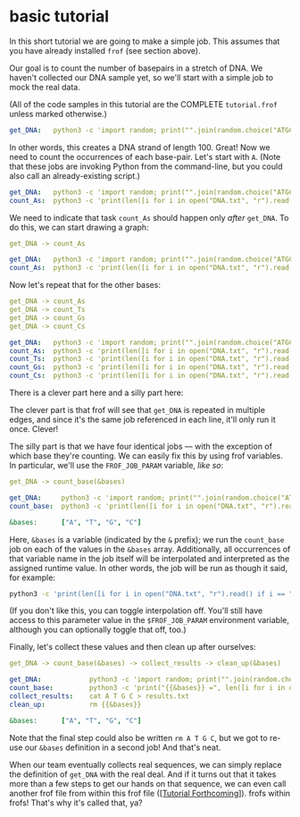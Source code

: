# basic tutorial

In this short tutorial we are going to make a simple job. This assumes that you have already installed `frof` (see section above).

Our goal is to count the number of basepairs in a stretch of DNA. We haven't collected our DNA sample yet, so we'll start with a simple job to mock the real data.

(All of the code samples in this tutorial are the COMPLETE `tutorial.frof` unless marked otherwise.)

```yml
get_DNA:   python3 -c 'import random; print("".join(random.choice("ATGC") for _ in range(100)))' > DNA.txt
```

In other words, this creates a DNA strand of length 100. Great! Now we need to count the occurrences of each base-pair. Let's start with `A`. (Note that these jobs are invoking Python from the command-line, but you could also call an already-existing script.)

```yml
get_DNA:   python3 -c 'import random; print("".join(random.choice("ATGC") for _ in range(100)))' > DNA.txt
count_As:  python3 -c 'print(len([i for i in open("DNA.txt", "r").read() if i == "A"]))' > A
```

We need to indicate that task `count_As` should happen only _after_ `get_DNA`. To do this, we can start drawing a graph:

```yml
get_DNA -> count_As

get_DNA:   python3 -c 'import random; print("".join(random.choice("ATGC") for _ in range(100)))' > DNA.txt
count_As:  python3 -c 'print(len([i for i in open("DNA.txt", "r").read() if i == "A"]))' > A
```

Now let's repeat that for the other bases:

```yml
get_DNA -> count_As
get_DNA -> count_Ts
get_DNA -> count_Gs
get_DNA -> count_Cs

get_DNA:   python3 -c 'import random; print("".join(random.choice("ATGC") for _ in range(100)))' > DNA.txt
count_As:  python3 -c 'print(len([i for i in open("DNA.txt", "r").read() if i == "A"]))' > A
count_Ts:  python3 -c 'print(len([i for i in open("DNA.txt", "r").read() if i == "T"]))' > T
count_Gs:  python3 -c 'print(len([i for i in open("DNA.txt", "r").read() if i == "G"]))' > G
count_Cs:  python3 -c 'print(len([i for i in open("DNA.txt", "r").read() if i == "C"]))' > C
```

There is a clever part here and a silly part here:

The clever part is that frof will see that `get_DNA` is repeated in multiple edges, and since it's the same job referenced in each line, it'll only run it once. Clever!

The silly part is that we have four identical jobs — with the exception of which base they're counting. We can easily fix this by using frof variables. In particular, we'll use the `FROF_JOB_PARAM` variable, _like so_:

```yml
get_DNA -> count_base(&bases)

get_DNA:     python3 -c 'import random; print("".join(random.choice("ATGC") for _ in range(100)))' > DNA.txt
count_base:  python3 -c 'print(len([i for i in open("DNA.txt", "r").read() if i == "{{&bases}}"]))' > {{&bases}}

&bases:      ["A", "T", "G", "C"]
```

Here, `&bases` is a variable (indicated by the `&` prefix); we run the `count_base` job on each of the values in the `&bases` array. Additionally, all occurrences of that variable name in the job itself will be interpolated and interpreted as the assigned runtime value. In other words, the job will be run as though it said, for example:

```bash
python3 -c 'print(len([i for i in open("DNA.txt", "r").read() if i == "A"]))' > A
```

(If you don't like this, you can toggle interpolation off. You'll still have access to this parameter value in the `$FROF_JOB_PARAM` environment variable, although you can optionally toggle that off, too.)

Finally, let's collect these values and then clean up after ourselves:

```yml
get_DNA -> count_base(&bases) -> collect_results -> clean_up(&bases)

get_DNA:            python3 -c 'import random; print("".join(random.choice("ATGC") for _ in range(100)))' > DNA.txt
count_base:         python3 -c 'print("{{&bases}} =", len([i for i in open("DNA.txt", "r").read() if i == "{{&bases}}"]))' > {{&bases}}
collect_results:    cat A T G C > results.txt
clean_up:           rm {{&bases}}

&bases:      ["A", "T", "G", "C"]

```

Note that the final step could also be written `rm A T G C`, but we got to re-use our `&bases` definition in a second job! And that's neat.

When our team eventually collects real sequences, we can simply replace the definition of `get_DNA` with the real deal. And if it turns out that it takes more than a few steps to get our hands on that sequence, we can even call another frof file from within this frof file ([[Tutorial Forthcoming]](#)). frofs within frofs! That's why it's called that, ya?
